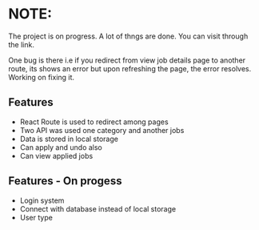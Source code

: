 # NOTE:

The project is on progress. A lot of thngs are done. You can visit through the link.

One bug is there i.e if you redirect from view job details page to another route, its shows an error but upon refreshing the page, the error resolves. Working on fixing it.

## Features

- React Route is used to redirect among pages
- Two API was used one category and another jobs
- Data is stored in local storage
- Can apply and undo also
- Can view applied jobs

## Features - On progess

- Login system
- Connect with database instead of local storage
- User type
